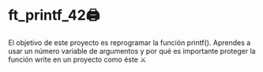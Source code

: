 # ft_printf_42🖨️
El objetivo de este proyecto es reprogramar la función printf(). Aprendes a usar un número variable de argumentos y por qué es importante proteger la función write en un proyecto como éste ⚔️

